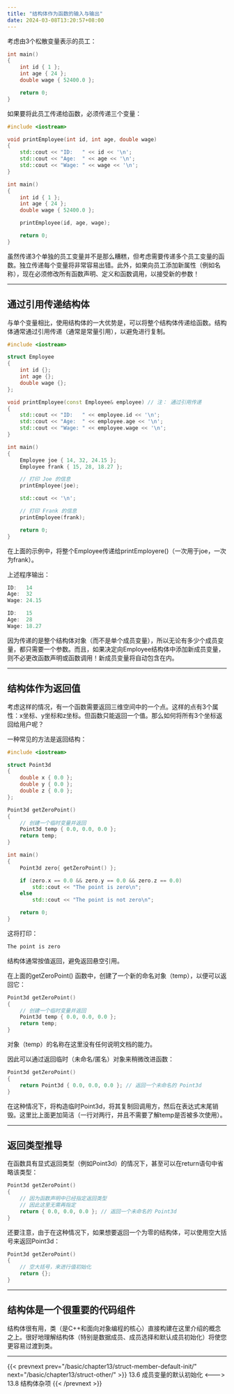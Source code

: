 ```yaml
---
title: "结构体作为函数的输入与输出"
date: 2024-03-08T13:20:57+08:00
---
```


考虑由3个松散变量表示的员工：

```C++
int main()
{
    int id { 1 };
    int age { 24 };
    double wage { 52400.0 };

    return 0;
}
```

如果要将此员工传递给函数，必须传递三个变量：

```C++
#include <iostream>

void printEmployee(int id, int age, double wage)
{
    std::cout << "ID:   " << id << '\n';
    std::cout << "Age:  " << age << '\n';
    std::cout << "Wage: " << wage << '\n';
}

int main()
{
    int id { 1 };
    int age { 24 };
    double wage { 52400.0 };

    printEmployee(id, age, wage);

    return 0;
}
```

虽然传递3个单独的员工变量并不是那么糟糕，但考虑需要传递多个员工变量的函数。独立传递每个变量将非常容易出错。此外，如果向员工添加新属性（例如名称），现在必须修改所有函数声明、定义和函数调用，以接受新的参数！

***
## 通过引用传递结构体

与单个变量相比，使用结构体的一大优势是，可以将整个结构体传递给函数。结构体通常通过引用传递（通常是常量引用），以避免进行复制。

```C++
#include <iostream>

struct Employee
{
    int id {};
    int age {};
    double wage {};
};

void printEmployee(const Employee& employee) // 注： 通过引用传递
{
    std::cout << "ID:   " << employee.id << '\n';
    std::cout << "Age:  " << employee.age << '\n';
    std::cout << "Wage: " << employee.wage << '\n';
}

int main()
{
    Employee joe { 14, 32, 24.15 };
    Employee frank { 15, 28, 18.27 };

    // 打印 Joe 的信息
    printEmployee(joe);

    std::cout << '\n';

    // 打印 Frank 的信息
    printEmployee(frank);

    return 0;
}
```

在上面的示例中，将整个Employee传递给printEmployere()（一次用于joe，一次为frank）。

上述程序输出：

```C++
ID:   14
Age:  32
Wage: 24.15

ID:   15
Age:  28
Wage: 18.27
```

因为传递的是整个结构体对象（而不是单个成员变量），所以无论有多少个成员变量，都只需要一个参数。而且，如果决定向Employee结构体中添加新成员变量，则不必更改函数声明或函数调用！新成员变量将自动包含在内。

***
## 结构体作为返回值

考虑这样的情况，有一个函数需要返回三维空间中的一个点。这样的点有3个属性：x坐标、y坐标和z坐标。但函数只能返回一个值。那么如何将所有3个坐标返回给用户呢？

一种常见的方法是返回结构：

```C++
#include <iostream>

struct Point3d
{
    double x { 0.0 };
    double y { 0.0 };
    double z { 0.0 };
};

Point3d getZeroPoint()
{
    // 创建一个临时变量并返回
    Point3d temp { 0.0, 0.0, 0.0 };
    return temp;
}

int main()
{
    Point3d zero{ getZeroPoint() };

    if (zero.x == 0.0 && zero.y == 0.0 && zero.z == 0.0)
        std::cout << "The point is zero\n";
    else
        std::cout << "The point is not zero\n";

    return 0;
}
```

这将打印：

```C++
The point is zero
```

结构体通常按值返回，避免返回悬空引用。

在上面的getZeroPoint() 函数中，创建了一个新的命名对象（temp），以便可以返回它：

```C++
Point3d getZeroPoint()
{
    // 创建一个临时变量并返回
    Point3d temp { 0.0, 0.0, 0.0 };
    return temp;
}
```

对象（temp）的名称在这里没有任何说明文档的能力。

因此可以通过返回临时（未命名/匿名）对象来稍微改进函数：

```C++
Point3d getZeroPoint()
{
    return Point3d { 0.0, 0.0, 0.0 }; // 返回一个未命名的 Point3d
}
```

在这种情况下，将构造临时Point3d，将其复制回调用方，然后在表达式末尾销毁。这里比上面更加简洁（一行对两行，并且不需要了解temp是否被多次使用）。

***
## 返回类型推导

在函数具有显式返回类型（例如Point3d）的情况下，甚至可以在return语句中省略该类型：

```C++
Point3d getZeroPoint()
{
    // 因为函数声明中已经指定返回类型
    // 因此这里无需再指定
    return { 0.0, 0.0, 0.0 }; // 返回一个未命名的 Point3d
}
```

还要注意，由于在这种情况下，如果想要返回一个为零的结构体，可以使用空大括号来返回Point3d：

```C++
Point3d getZeroPoint()
{
    // 空大括号，来进行值初始化
    return {};
}
```

***
## 结构体是一个很重要的代码组件

结构体很有用，类（是C++和面向对象编程的核心）直接构建在这里介绍的概念之上。很好地理解结构体（特别是数据成员、成员选择和默认成员初始化）将使您更容易过渡到类。

***

{{< prevnext prev="/basic/chapter13/struct-member-default-init/" next="/basic/chapter13/struct-other/" >}}
13.6 成员变量的默认初始化
<--->
13.8 结构体杂项
{{< /prevnext >}}

